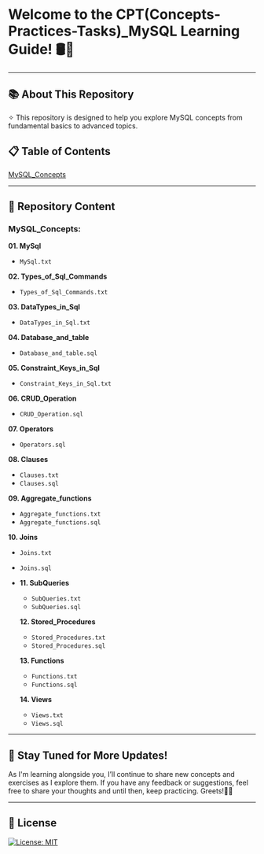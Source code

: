 # Welcome to the CPT(Concepts-Practices-Tasks)_MySQL Learning Guide! 🛢️🚀
---
## 📚 About This Repository
✧ This repository is designed to help you explore MySQL concepts from fundamental basics to advanced topics.

## 📋 Table of Contents
[MySQL_Concepts](#mysql_concepts)  

---
## 📖 Repository Content

### MySQL_Concepts:

  **01. MySql**  
   - `MySql.txt`

  **02. Types_of_Sql_Commands**  
   - `Types_of_Sql_Commands.txt`

  **03. DataTypes_in_Sql**  
   - `DataTypes_in_Sql.txt`

  **04. Database_and_table**  
   - `Database_and_table.sql`

  **05. Constraint_Keys_in_Sql**  
   - `Constraint_Keys_in_Sql.txt`

  **06. CRUD_Operation**  
   - `CRUD_Operation.sql`

  **07. Operators**  
   - `Operators.sql`

  **08. Clauses**  
   - `Clauses.txt`  
   - `Clauses.sql`

  **09. Aggregate_functions**  
   - `Aggregate_functions.txt`  
   - `Aggregate_functions.sql`

  **10. Joins**  
   - `Joins.txt`  
   - `Joins.sql`

- **11. SubQueries**  
   - `SubQueries.txt`  
   - `SubQueries.sql`

  **12. Stored_Procedures**  
   - `Stored_Procedures.txt`  
   - `Stored_Procedures.sql`

  **13. Functions**  
   - `Functions.txt`  
   - `Functions.sql`

  **14. Views**  
   - `Views.txt`  
   - `Views.sql`

---

## 📢 Stay Tuned for More Updates!
As I'm learning alongside you, I’ll continue to share new concepts and exercises as I explore them. If you have any feedback or suggestions, feel free to share your thoughts and until then, keep practicing. Greets!✌🏻

---

## 📜 License
[![License: MIT](https://img.shields.io/badge/License-MIT-yellow.svg)](https://opensource.org/licenses/MIT)
